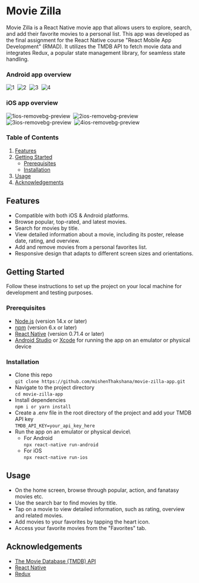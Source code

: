 # Movie Zilla

Movie Zilla is a React Native movie app that allows users to explore, search, and add their favorite movies to a personal list. This app was developed as the final assignment for the React Native course "React Mobile App Development" (RMAD). It utilizes the TMDB API to fetch movie data and integrates Redux, a popular state management library, for seamless state handling.

### Android app overview 


![1](https://user-images.githubusercontent.com/102714819/228210991-83bfec1a-22d5-4cad-9cf0-e8348f04a454.png)&nbsp;&nbsp;![2](https://user-images.githubusercontent.com/102714819/228211026-0c8f46d2-bb91-4122-8ca2-df26dce83a21.png)&nbsp;&nbsp;![3](https://user-images.githubusercontent.com/102714819/228211039-ed9a3420-196f-422d-89b2-61487425f691.png)&nbsp;&nbsp;![4](https://user-images.githubusercontent.com/102714819/228211053-f0e2d101-d8d0-4050-8793-5a656663ac9f.png)

### iOS app overview 

![1ios-removebg-preview](https://user-images.githubusercontent.com/102714819/228270005-182ae779-1c92-4dbc-806c-fd74b9380fde.png)&nbsp;&nbsp;![2ios-removebg-preview](https://user-images.githubusercontent.com/102714819/228270055-f93971e9-3158-4087-9b3e-23d0c60f1bcd.png)&nbsp;&nbsp;![3ios-removebg-preview](https://user-images.githubusercontent.com/102714819/228270239-74df0c7c-163d-401e-9d92-03d7176efbf7.png)&nbsp;&nbsp;![4ios-removebg-preview](https://user-images.githubusercontent.com/102714819/228270260-c3a55a35-6d06-44c8-b2a0-f8e2f60fcb12.png)


### Table of Contents
1. [Features](#features)
2. [Getting Started](#getting-started)
   - [Prerequisites](#prerequisites)
   - [Installation](#installation)
3. [Usage](#usage)
4. [Acknowledgements](#acknowledgements)

## Features
* Compatible with both iOS & Android platforms.
* Browse popular, top-rated, and latest movies.
* Search for movies by title.
* View detailed information about a movie, including its poster, release date, rating, and overview.
* Add and remove movies from a personal favorites list.
* Responsive design that adapts to different screen sizes and orientations.

## Getting Started
Follow these instructions to set up the project on your local machine for development and testing purposes.

### Prerequisites
* [Node.js](https://nodejs.org/) (version 14.x or later)
* [npm](https://www.npmjs.com/) (version 6.x or later)
* [React Native](https://reactnative.dev/) (version 0.71.4 or later)
* [Android Studio](https://developer.android.com/studio) or [Xcode](https://developer.apple.com/xcode/) for running the app on an emulator or physical device

### Installation
 - Clone this repo\
  ```git clone https://github.com/mishenThakshana/movie-zilla-app.git```
 - Navigate to the project directory\
  ```cd movie-zilla-app```
 - Install dependencies\
  ```npm i or yarn install```
 - Create a .env file in the root directory of the project and add your TMDB API key\
 ```TMDB_API_KEY=your_api_key_here```
 - Run the app on an emulator or physical device\
   - For Android\
    ```npx react-native run-android```
   - For iOS\
    ```npx react-native run-ios```

## Usage
* On the home screen, browse through popular, action, and fanatasy movies etc.
* Use the search bar to find movies by title.
* Tap on a movie to view detailed information, such as rating, overview and related movies.
* Add movies to your favorites by tapping the heart icon.
* Access your favorite movies from the "Favorites" tab.

## Acknowledgements
* [The Movie Database (TMDB) API](https://developers.themoviedb.org/3/getting-started/)
* [React Native](https://reactnative.dev/)
* [Redux](https://redux.js.org/)
    
